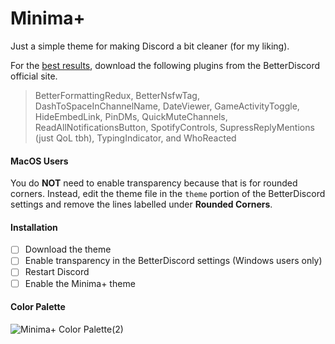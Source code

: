 
# Minima+
Just a simple theme for making Discord a bit cleaner (for my liking).

For the [best results](https://user-images.githubusercontent.com/88403706/128266484-77b9f72f-7cc7-4814-bb18-ba29483e7f36.png), download the following plugins from the BetterDiscord official site. 
> BetterFormattingRedux, BetterNsfwTag, DashToSpaceInChannelName, DateViewer, GameActivityToggle, HideEmbedLink, 
  PinDMs, QuickMuteChannels, ReadAllNotificationsButton, SpotifyControls, SupressReplyMentions (just QoL tbh), 
  TypingIndicator, and WhoReacted

#### MacOS Users
You do **NOT** need to enable transparency because that is for rounded corners. Instead, edit the theme file in the `theme` portion of the BetterDiscord settings and remove the lines labelled under **Rounded Corners**.

#### Installation
- [ ] Download the theme
- [ ] Enable transparency in the BetterDiscord settings (Windows users only)
- [ ] Restart Discord
- [ ] Enable the Minima+ theme

#### Color Palette
![Minima+ Color Palette(2)](https://user-images.githubusercontent.com/88403706/128129982-99852aa7-8ae4-4324-9c26-3715fc608bb0.png)
